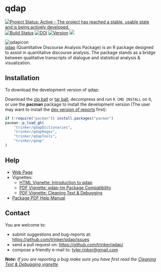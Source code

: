 qdap
====

[![Project Status: Active - The project has reached a stable, usable state and is being actively developed.](http://www.repostatus.org/badges/0.1.0/active.svg)](http://www.repostatus.org/#active)
[![Build Status](https://travis-ci.org/trinker/qdap.svg?branch=master)](https://travis-ci.org/trinker/qdap) [![DOI](https://zenodo.org/badge/5398/trinker/qdap.svg)](http://dx.doi.org/10.5281/zenodo.11124)
[![Version](https://img.shields.io/badge/Version-2.2.5-orange.svg)](https://img.shields.io/badge/Version-2.2.5-orange.svg)
[![](http://cranlogs.r-pkg.org/badges/qdap)](https://cran.r-project.org/package=qdap)

![qdapicon](https://dl.dropbox.com/u/61803503/qdapicon.png)   
[qdap](http://trinker.github.com/qdap_dev/) (Quantitative Discourse Analysis Package) is an R package designed to assist in quantitative discourse analysis.  The package stands as a bridge between qualitative transcripts of dialogue and statistical analysis & visualization.

## Installation

To download the development version of qdap:

Download the [zip ball](https://github.com/trinker/qdap/zipball/master) or [tar ball](https://github.com/trinker/qdap/tarball/master), decompress and run `R CMD INSTALL` on it, or use the **pacman** package to install the development version (The user may want to install the [dev version of reports](https://github.com/trinker/reports) first):


```r
if (!require("pacman")) install.packages("pacman")
pacman::p_load_gh(
    "trinker/qdapDictionaries",
    "trinker/qdapRegex",
    "trinker/qdapTools",
    "trinker/qdap"
)
```


## Help

- [Web Page](http://trinker.github.com/qdap/) 
- Vignettes:     
  - [HTML Vignette: Introduction to qdap](http://trinker.github.io/qdap/vignettes/qdap_vignette.html)        
  - [PDF Vignette: qdap-tm Package Compatibility](http://trinker.github.io/qdap/vignettes/tm_package_compatibility.pdf)   
  - [PDF Vignette: Cleaning Text & Debugging](http://trinker.github.io/qdap_dev/vignettes/cleaning_and_debugging.pdf)      
- [Package PDF Help Manual](https://dl.dropbox.com/u/61803503/qdap.pdf)

## Contact

You are welcome to:
* submit suggestions and bug-reports at: <https://github.com/trinker/qdap/issues>
* send a pull request on: <https://github.com/trinker/qdap/>
* compose a friendly e-mail to: <tyler.rinker@gmail.com>

*<b>Note:</b> If you are reporting a bug make sure you have first read the [Cleaning Text & Debugging vignette](http://trinker.github.io/qdap_dev/vignettes/cleaning_and_debugging.pdf)*
